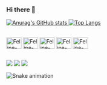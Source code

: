 ### Hi there 👋
<div>
<a href="https://github.com/FelipeKulote">

![Anurag's GitHub stats](https://github-readme-stats.vercel.app/api?username=FelipeKulote&count_private=true&show_icons=true&theme=radical)
[![Top Langs](https://github-readme-stats.vercel.app/api/top-langs/?username=FelipeKulote&layout=compact&theme=radical)](https://github.com/anuraghazra/github-readme-stats)
</div>

<div style="display: inline_block"><br>
<img align="center" alt="Felipe-Js" height="30" width="40" src="https://cdn.jsdelivr.net/gh/devicons/devicon/icons/javascript/javascript-original.svg" />
<img align="center" alt="Felipe-Html" height="30" width="40" src="https://cdn.jsdelivr.net/gh/devicons/devicon/icons/html5/html5-original.svg" />
<img align="center" alt="Felipe-Css" height="30" width="40" src="https://cdn.jsdelivr.net/gh/devicons/devicon/icons/css3/css3-original.svg" />
<img align="center" alt="Felipe-Ts" height="30" width="40" src="https://cdn.jsdelivr.net/gh/devicons/devicon/icons/typescript/typescript-original.svg" />
<img align="center" alt="Felipe-Ts" height="30" width="40" src="https://cdn.jsdelivr.net/gh/devicons/devicon/icons/react/react-original.svg" />        
</div>  

##          

<div>
<a href="https://wa.me/5532991471082" target="_blank"><img src="https://img.shields.io/badge/WhatsApp-25D366?style=for-the-badge&logo=whatsapp&logoColor=white"></a>
<a href="https://www.linkedin.com/in/felipe-augusto-b4b66611b/" target="_blank"><img src="https://img.shields.io/badge/LinkedIn-0077B5?style=for-the-badge&logo=linkedin&logoColor=white"></a>
<a href="mailto:lipe_augustobq@hotmail.com" target="_blank"><img src="https://img.shields.io/badge/Microsoft_Outlook-0078D4?style=for-the-badge&logo=microsoft-outlook&logoColor=white" target="_blank"></a>
</div>
 
![Snake animation](https://github.com/FelipeKulote/FelipeKulote/blob/output/github-contribution-grid-snake.svg)



<!--
**FelipeKulote/FelipeKulote** is a ✨ _special_ ✨ repository because its `README.md` (this file) appears on your GitHub profile.

Here are some ideas to get you started:

- 🔭 I’m currently working on ...
- 🌱 I’m currently learning ...
- 👯 I’m looking to collaborate on ...
- 🤔 I’m looking for help with ...
- 💬 Ask me about ...
- 📫 How to reach me: ...
- 😄 Pronouns: ...
- ⚡ Fun fact: ...
-->
